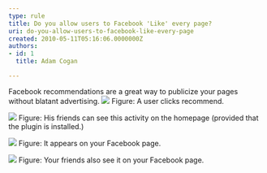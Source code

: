 ```yaml
---
type: rule
title: Do you allow users to Facebook 'Like' every page?
uri: do-you-allow-users-to-facebook-like-every-page
created: 2010-05-11T05:16:06.0000000Z
authors:
- id: 1
  title: Adam Cogan

---
```


 Facebook recommendations are a great way to publicize your pages without blatant advertising.  ![](/Communication/RulesToBetterSocialNetworking/PublishingImages/Facebook_Recommend01.jpg) 
Figure: A user clicks recommend. 

![](/Communication/RulesToBetterSocialNetworking/PublishingImages/Facebook_Recommend02.jpg)
Figure: His friends can see this activity on the homepage (provided that the plugin is installed.) 

![](/Communication/RulesToBetterSocialNetworking/PublishingImages/Facebook_Recommend03.jpg)
Figure: It appears on your Facebook page.

![](/Communication/RulesToBetterSocialNetworking/PublishingImages/Facebook_Recommend04.jpg)
Figure: Your friends also see it on your Facebook page.

